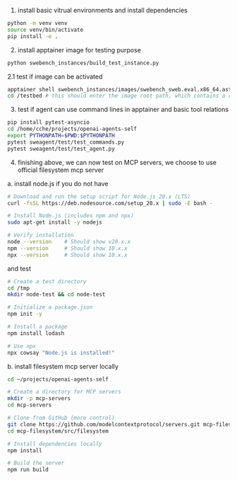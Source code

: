 1. install basic vitrual environments and install dependencies
```bash
python -m venv venv
source venv/bin/activate
pip install -e .
```

2. install apptainer image for testing purpose
```bash
python swebench_instances/build_test_instance.py
```

2.1 test if image can be activated
```bash
apptainer shell swebench_instances/images/swebench_sweb.eval.x86_64.astropy_1776_astropy-12907.sif
cd /testbed # this should enter the image root path, which contains a repo with a bug waiting for fixing
```

3. test if agent can use command lines in apptainer and basic tool relations
```bash
pip install pytest-asyncio
cd /home/cche/projects/openai-agents-self
export PYTHONPATH=$PWD:$PYTHONPATH
pytest sweagent/test/test_commands.py
pytest sweagent/test/test_agent.py
```

4. finishing above, we can now test on MCP servers, we choose to use official filesystem mcp server

a. install node.js if you do not have

```bash
# Download and run the setup script for Node.js 20.x (LTS)
curl -fsSL https://deb.nodesource.com/setup_20.x | sudo -E bash -

# Install Node.js (includes npm and npx)
sudo apt-get install -y nodejs

# Verify installation
node --version    # Should show v20.x.x
npm --version     # Should show 10.x.x
npx --version     # Should show 10.x.x
```

and test
```bash
# Create a test directory
cd /tmp
mkdir node-test && cd node-test

# Initialize a package.json
npm init -y

# Install a package
npm install lodash

# Use npx
npx cowsay "Node.js is installed!"
```

b. install filesystem mcp server locally
```bash
cd ~/projects/openai-agents-self

# Create a directory for MCP servers
mkdir -p mcp-servers
cd mcp-servers

# Clone from GitHub (more control)
git clone https://github.com/modelcontextprotocol/servers.git mcp-filesystem
cd mcp-filesystem/src/filesystem

# Install dependencies locally
npm install

# Build the server
npm run build
```
